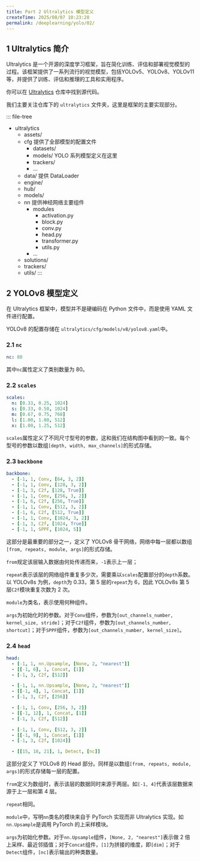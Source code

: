 ```yaml
---
title: Part 2 Ultralytics 模型定义
createTime: 2025/08/07 10:23:28
permalink: /deeplearning/yolo/02/
---
```


## 1 Ultralytics 简介

Ultralytics 是一个开源的深度学习框架，旨在简化训练、评估和部署视觉模型的过程。该框架提供了一系列流行的视觉模型，包括YOLOv5、YOLOv8、YOLOv11等，并提供了训练、评估和推理的工具和实用程序。

你可以在 [Ultralytics](https://github.com/ultralytics/ultralytics) 仓库中找到源代码。

我们主要关注仓库下的 `ultralytics` 文件夹，这里是框架的主要实现部分。

::: file-tree
- ultralytics
  - assets/
  - cfg 提供了全部模型的配置文件
    - datasets/
    - models/ YOLO 系列模型定义在这里
    - trackers/
    - ...
  - data/ 提供 DataLoader
  - engine/
  - hub/
  - models/
  - nn 提供神经网络主要组件
    - modules
      - activation.py
      - block.py
      - conv.py
      - head.py
      - transformer.py
      - utils.py
    - ...
  - solutions/
  - trackers/
  - utils/
:::

## 2 YOLOv8 模型定义

在 Ultralytics 框架中，模型并不是硬编码在 Python 文件中，而是使用 YAML 文件进行配置。

YOLOv8 的配置存储在 `ultralytics/cfg/models/v8/yolov8.yaml`中。

### 2.1 `nc`

```yaml
nc: 80
```

其中`nc`属性定义了类别数量为 80。

### 2.2 `scales`

```yaml
scales:
  n: [0.33, 0.25, 1024]
  s: [0.33, 0.50, 1024]
  m: [0.67, 0.75, 768]
  l: [1.00, 1.00, 512]
  x: [1.00, 1.25, 512]
```

`scales`属性定义了不同尺寸型号的参数，这和我们在结构图中看到的一致。每个型号的参数以数组`[depth, width, max_channels]`的形式存储。

### 2.3 `backbone`

```yaml
backbone:
  - [-1, 1, Conv, [64, 3, 2]]
  - [-1, 1, Conv, [128, 3, 2]]
  - [-1, 3, C2f, [128, True]]
  - [-1, 1, Conv, [256, 3, 2]]
  - [-1, 6, C2f, [256, True]]
  - [-1, 1, Conv, [512, 3, 2]]
  - [-1, 6, C2f, [512, True]]
  - [-1, 1, Conv, [1024, 3, 2]]
  - [-1, 3, C2f, [1024, True]]
  - [-1, 1, SPPF, [1024, 5]]
```

这部分是最重要的部分之一，定义了 YOLOv8 骨干网络，网络中每一层都以数组`[from, repeats, module, args]`的形式存储。

`from`规定该层输入数据由何处传递而来，`-1`表示上一层；

`repeat`表示该层的网络组件重复多少次，需要乘以`scales`配置部分的`depth`系数。以 YOLOv8s 为例，`depth`为 0.33，第 5 层的`repeat`为 6，因此 YOLOv8s 第 5 层`C2f`模块重复次数为 2 次。

`module`为类名，表示使用何种组件。

`args`为初始化时的参数。对于`Conv`组件，参数为`[out_channels_number, kernel_size, stride]`；对于`C2f`组件，参数为`[out_channels_number, shortcut]`；对于`SPPF`组件，参数为`[out_channels_number, kernel_size]`。

### 2.4 `head`

```yaml
head:
  - [-1, 1, nn.Upsample, [None, 2, "nearest"]]
  - [[-1, 6], 1, Concat, [1]]
  - [-1, 3, C2f, [512]] 

  - [-1, 1, nn.Upsample, [None, 2, "nearest"]]
  - [[-1, 4], 1, Concat, [1]]
  - [-1, 3, C2f, [256]]

  - [-1, 1, Conv, [256, 3, 2]]
  - [[-1, 12], 1, Concat, [1]]
  - [-1, 3, C2f, [512]]

  - [-1, 1, Conv, [512, 3, 2]]
  - [[-1, 9], 1, Concat, [1]]
  - [-1, 3, C2f, [1024]]

  - [[15, 18, 21], 1, Detect, [nc]]
```

这部分定义了 YOLOv8 的 Head 部分。同样是以数组`[from, repeats, module, args]`的形式存储每一层的配置。

`from`定义为数组时，表示该层的数据同时来源于两层。如`[-1, 4]`代表该层数据来源于上一层和第 4 层。

`repeat`相同。

`module`中，写明`nn`类名的模块来自于 PyTorch 实现而非 Ultralytics 实现。如`nn.Upsample`是调用 PyTorch 的上采样模块。

`args`为初始化参数。对于`nn.Upsample`组件，`[None, 2, "nearest"]`表示做 2 倍上采样、最近邻插值；对于`Concat`组件，`[1]`为拼接的维度，即`[dim]`；对于`Detect`组件，`[nc]`表示输出的种类数量。

